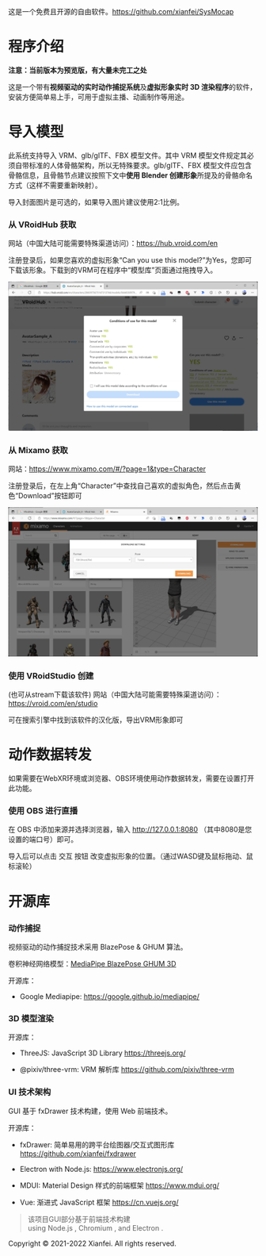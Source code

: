 这是一个免费且开源的自由软件。https://github.com/xianfei/SysMocap

# 程序介绍

**注意：当前版本为预览版，有大量未完工之处**

这是一个带有**视频驱动的实时动作捕捉系统**及**虚拟形象实时 3D 渲染程序**的软件，安装方便简单易上手，可用于虚拟主播、动画制作等用途。

# 导入模型

此系统支持导入 VRM、glb/glTF、FBX 模型文件。其中 VRM 模型文件规定其必须自带标准的人体骨骼架构，所以无特殊要求。glb/glTF、FBX 模型文件应包含骨骼信息，且骨骼节点建议按照下文中**使用 Blender 创建形象**所提及的骨骼命名方式（这样不需要重新映射）。

导入封面图片是可选的，如果导入图片建议使用2:1比例。

### 从 VRoidHub 获取

网站（中国大陆可能需要特殊渠道访问）：https://hub.vroid.com/en

注册登录后，如果您喜欢的虚拟形象“Can you use this model?”为Yes，您即可下载该形象。下载到的VRM可在程序中“模型库”页面通过拖拽导入。

![](img/Snipaste_2022-05-30_23-58-50.jpg)

### 从 Mixamo 获取

网站：https://www.mixamo.com/#/?page=1&type=Character

注册登录后，在左上角“Character”中查找自己喜欢的虚拟角色，然后点击黄色“Download”按钮即可

![](img/Snipaste_2022-05-31_00-02-30.jpg)

### 使用 VRoidStudio 创建

(也可从stream下载该软件)  网站（中国大陆可能需要特殊渠道访问）：https://vroid.com/en/studio

可在搜索引擎中找到该软件的汉化版，导出VRM形象即可

# 动作数据转发

如果需要在WebXR环境或浏览器、OBS环境使用动作数据转发，需要在设置打开此功能。

### 使用 OBS 进行直播

在 OBS 中添加来源并选择浏览器，输入 http://127.0.0.1:8080  （其中8080是您设置的端口号）即可。

导入后可以点击 交互 按钮 改变虚拟形象的位置。（通过WASD键及鼠标拖动、鼠标滚轮）

# 开源库

### 动作捕捉

视频驱动的动作捕捉技术采用 BlazePose & GHUM 算法。

卷积神经网络模型：[MediaPipe BlazePose GHUM 3D](../pdfs/pose_model_card.pdf)

开源库：

-   Google Mediapipe: https://google.github.io/mediapipe/

### 3D 模型渲染

开源库：

-   ThreeJS: JavaScript 3D Library https://threejs.org/

-   @pixiv/three-vrm: VRM 解析库 https://github.com/pixiv/three-vrm

### UI 技术架构

GUI 基于 fxDrawer 技术构建，使用 Web 前端技术。

开源库：

-   fxDrawer: 简单易用的跨平台绘图器/交互式图形库 https://github.com/xianfei/fxdrawer

-   Electron with Node.js: https://www.electronjs.org/

-   MDUI: Material Design 样式的前端框架 https://www.mdui.org/

-   Vue: 渐进式 JavaScript 框架 https://cn.vuejs.org/

> <span>该项目GUI部分基于前端技术构建<br>using Node.js <span id="node-version"></span>, Chromium <span id="chrome-version"></span>, and Electron <span id="electron-version"></span>.</span>

Copyright © 2021-2022 Xianfei. All rights reserved.
